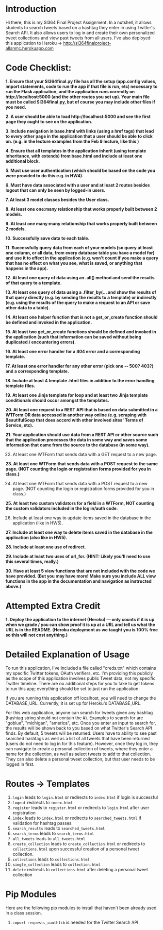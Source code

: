 # Introduction
Hi there, this is my SI364 Final Project Assignment.  In a nutshell, it allows students to search tweets based on a hashtag they enter in using Twitter's Search API.  It also allows users to log in and create their own personalized tweet collections and view past tweets from all users.  I've also deployed this application to Heroku -> http://si364finalproject-allanmc.herokuapp.com
 
# Code Checklist:
 
 **1.  Ensure that your SI364final.py file has all the setup (app.config values, import statements, code to run the app if that file is run, etc) necessary to run the Flask application, and the application runs correctly on http://localhost:5000 (and the other routes you set up). Your main file must be called SI364final.py, but of course you may include other files if you need.**

 **2.  A user should be able to load http://localhost:5000 and see the first page they ought to see on the application.**

 **3.  Include navigation in base.html with links (using a href tags) that lead to every other page in the application that a user should be able to click on. (e.g. in the lecture examples from the Feb 9 lecture, like this )**

 **4.  Ensure that all templates in the application inherit (using template inheritance, with extends) from base.html and include at least one additional block.**

 **5.  Must use user authentication (which should be based on the code you were provided to do this e.g. in HW4).**

 **6.  Must have data associated with a user and at least 2 routes besides logout that can only be seen by logged-in users.**

 **7.  At least 3 model classes besides the User class.**

 **8.  At least one one:many relationship that works properly built between 2 models.**

 **9.  At least one many:many relationship that works properly built between 2 models.**

 **10.  Successfully save data to each table.**

 **11.  Successfully query data from each of your models (so query at least one column, or all data, from every database table you have a model for) and use it to effect in the application (e.g. won't count if you make a query that has no effect on what you see, what is saved, or anything that happens in the app).**

 **12.  At least one query of data using an .all() method and send the results of that query to a template.**

 **13.  At least one query of data using a .filter_by(... and show the results of that query directly (e.g. by sending the results to a template) or indirectly (e.g. using the results of the query to make a request to an API or save other data to a table).**

 **14.  At least one helper function that is not a get_or_create function should be defined and invoked in the application.**

 **15.  At least two get_or_create functions should be defined and invoked in the application (such that information can be saved without being duplicated / encountering errors).**

 **16.  At least one error handler for a 404 error and a corresponding template.**

 **17.  At least one error handler for any other error (pick one -- 500? 403?) and a corresponding template.**

 **18.  Include at least 4 template .html files in addition to the error handling template files.**

 **19.  At least one Jinja template for loop and at least two Jinja template conditionals should occur amongst the templates.**
 
 **20.  At least one request to a REST API that is based on data submitted in a WTForm OR data accessed in another way online (e.g. scraping with BeautifulSoup that does accord with other involved sites' Terms of Service, etc).**

 **21.  Your application should use data from a REST API or other source such that the application processes the data in some way and saves some information that came from the source to the database (in some way).**
 
 22.  At least one WTForm that sends data with a GET request to a new page.

 **23.  At least one WTForm that sends data with a POST request to the same page. (NOT counting the login or registration forms provided for you in class.)**

 24.  At least one WTForm that sends data with a POST request to a new page. (NOT counting the login or registration forms provided for you in class.)

 **25.  At least two custom validators for a field in a WTForm, NOT counting the custom validators included in the log in/auth code.**

 26.  Include at least one way to update items saved in the database in the application (like in HW5).

 **27.  Include at least one way to delete items saved in the database in the application (also like in HW5).**

 **28.  Include at least one use of redirect.**

 **29.  Include at least two uses of url_for. (HINT: Likely you'll need to use this several times, really.)**

 **30.  Have at least 5 view functions that are not included with the code we have provided. (But you may have more! Make sure you include ALL view functions in the app in the documentation and navigation as instructed above.)**
 
 # Attempted Extra Credit

 **1.  Deploy the application to the internet (Heroku) — only counts if it is up when we grade / you can show proof it is up at a URL and tell us what the URL is in the README. (Heroku deployment as we taught you is 100% free so this will not cost anything.)**
 
 # Detailed Explanation of Usage
To run this application, I've included a file called "creds.txt" which contains my specific Twitter tokens, OAuth verifiers, etc.  I'm providing this publicly as the scope of this application involves public Tweet data, not my specific Twitter timeline.  There are no additional steps for you to take to get tokens to run this app; everything should be set to just run the application.

If you are running this application off localhost, you will need to change the DATABASE_URL.  Currently, it is set up for Heroku's DATABASE_URL.

For this web application, anyone can search for tweets given any hashtag (hashtag string should not contain the #).  Examples to search for are "goblue", "michigan", "america", etc.  Once you enter an input to search for, the results will be shown back to you based on what Twitter's Search API finds.  By default, 5 tweets will be returned.  Users have to ability to see past searched hashtags as well as a list of all tweets that have been returned (users do not need to log in for this feature).  However, once they log in, they can navigate to create a personal collection of tweets, where they enter a name for the collection, as well as select tweets to add to that collection.  They can also delete a personal tweet collection, but that user needs to be logged in first.  
 
 # Routes -> Templates
 
1. `login` leads to `login.html` or redirects to `index.html` if login is successful
2. `logout` redirects to `index.html`
3. `register` leads to `register.html` or redirects to `login.html` after user registration
4. `index` leads to `index.html` or redirects to `searched_tweets.html` if validation for hashtag passes
5. `search_results` leads to `searched_tweets.html`
6. `search_terms` leads to `search_terms.html`
7. `all_tweets` leads to `all_tweets.html`
8. `create_collection` leads to `create_collection.html` or redirects to `collections.html` upon successful creation of a personal tweet collection.
9. `collections` leads to `collections.html`
10. `single_collection` leads to `collection.html`
11. `delete` redirects to `collections.html` after deleting a personal tweet collection

# Pip Modules
Here are the following pip modules to install that haven't been already used in a class session.

1.  `import requests_oauthlib` is needed for the Twitter Search API


